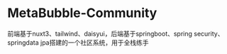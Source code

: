 # MetaBubble-Community
前端基于nuxt3、tailwind、daisyui，后端基于springboot、spring security、springdata jpa搭建的一个社区系统，用于全栈练手
